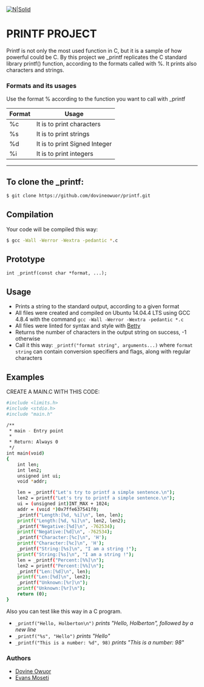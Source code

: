 [![N|Solid](https://trinityventures.com/uploads/images/portfolio/_270xAUTO_crop_center-center/Holberton-3.png )](http://holbertonschool.com)
# PRINTF PROJECT

Printf is not only the most used function in C, but it is a sample of how powerful could be C. By this project we _printf replicates the C standard library printf() function, according to the formats called with %. It prints also characters and strings.

### Formats and its usages

Use the format % according to the function you want to call with _printf

| Format | Usage |
| ------ | ------ |
| %c | It is to print characters |
| %s | It is to print strings |
| %d | It is to print Signed Integer |
| %i | It is to print integers |


---

## To clone the _printf:
```sh
$ git clone https://github.com/dovineowuor/printf.git
```
## Compilation

Your code will be compiled this way:
```sh
$ gcc -Wall -Werror -Wextra -pedantic *.c
```
## Prototype
```int _printf(const char *format, ...);```

## Usage
* Prints a string to the standard output, according to a given format
* All files were created and compiled on Ubuntu 14.04.4 LTS using GCC 4.8.4 with the command ```gcc -Wall -Werror -Wextra -pedantic *.c```
* All files were linted for syntax and style with [Betty](https://github.com/holbertonschool/Betty)
* Returns the number of characters in the output string on success, -1 otherwise
* Call it this way: ```_printf("format string", arguments...)``` where ```format string``` can contain conversion specifiers and flags,
along with regular characters

## Examples

CREATE A MAIN.C WITH THIS CODE:

```sh
#include <limits.h>
#include <stdio.h>
#include "main.h"

/**
 * main - Entry point
 *
 * Return: Always 0
 */
int main(void)
{
    int len;
    int len2;
    unsigned int ui;
    void *addr;

    len = _printf("Let's try to printf a simple sentence.\n");
    len2 = printf("Let's try to printf a simple sentence.\n");
    ui = (unsigned int)INT_MAX + 1024;
    addr = (void *)0x7ffe637541f0;
    _printf("Length:[%d, %i]\n", len, len);
    printf("Length:[%d, %i]\n", len2, len2);
    _printf("Negative:[%d]\n", -762534);
    printf("Negative:[%d]\n", -762534);
    _printf("Character:[%c]\n", 'H');
    printf("Character:[%c]\n", 'H');
    _printf("String:[%s]\n", "I am a string !");
    printf("String:[%s]\n", "I am a string !");
    len = _printf("Percent:[%%]\n");
    len2 = printf("Percent:[%%]\n");
    _printf("Len:[%d]\n", len);
    printf("Len:[%d]\n", len2);
    _printf("Unknown:[%r]\n");
    printf("Unknown:[%r]\n");
    return (0);
}
```

Also you can test like this way in a C program.

* ```_printf("Hello, Holberton\n")``` *prints "Hello, Holberton", followed by a new line*
* ```_printf("%s", "Hello")``` *prints "Hello"*
* ```_printf("This is a number: %d", 98)``` *prints "This is a number: 98"*


### Authors

 - [Dovine Owuor](https://github.com/dovineowuor)
 - [Evans Moseti](https://github.com/mutembeievans)

